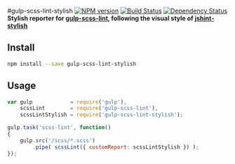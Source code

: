 #gulp-scss-lint-stylish [![NPM version][npm-img]][npm-url] [![Build Status][travis-img]][travis-url] [![Dependency Status][david-img]][david-url]
**Stylish reporter for [gulp-scss-lint][gulp-scss-lint-url], following the visual style of [jshint-stylish][jshint-stylish-url]**


## Install
```sh
npm install --save gulp-scss-lint-stylish
```

## Usage
```js
var gulp            = require('gulp'),
    scssLint        = require('gulp-scss-lint'),
    scssLintStylish = require('gulp-scss-lint-stylish');

gulp.task('scss-lint', function()
{
    gulp.src('/scss/*.scss')
        .pipe( scssLint({ customReport: scssLintStylish }) );
});
```

[npm-img]: https://badge.fury.io/js/gulp-scss-lint-stylish.svg
[npm-url]: https://www.npmjs.com/package/gulp-scss-lint-stylish
[travis-img]: https://travis-ci.org/roeldev/gulp-scss-lint-stylish.svg?branch=master
[travis-url]: https://travis-ci.org/roeldev/gulp-scss-lint-stylish
[david-img]: https://david-dm.org/roeldev/gulp-scss-lint-stylish.svg
[david-url]: https://david-dm.org/roeldev/gulp-scss-lint-stylish

[gulp-scss-lint-url]: https://github.com/juanfran/gulp-scss-lint
[jshint-stylish-url]: https://github.com/sindresorhus/jshint-stylish
